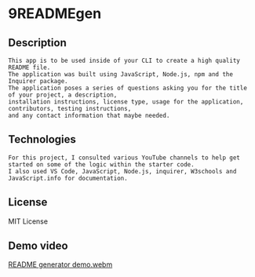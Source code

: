 # 9READMEgen

## Description
    This app is to be used inside of your CLI to create a high quality README file.
    The application was built using JavaScript, Node.js, npm and the Inquirer package. 
    The application poses a series of questions asking you for the title of your project, a description,
    installation instructions, license type, usage for the application, contributors, testing instructions,
    and any contact information that maybe needed.
    
    
## Technologies
    For this project, I consulted various YouTube channels to help get started on some of the logic within the starter code.
    I also used VS Code, JavaScript, Node.js, inquirer, W3schools and JavaScript.info for documentation.
    
    

## License
  MIT License
  
  
## Demo video
  [README generator demo.webm](https://user-images.githubusercontent.com/117610334/216502028-f7103273-3bd7-4cf6-9410-73b39efc67a6.webm)
